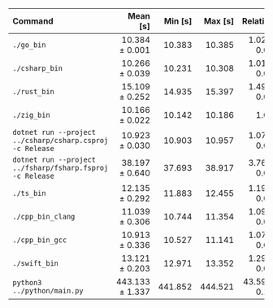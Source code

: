 | Command | Mean [s] | Min [s] | Max [s] | Relative |
|:---|---:|---:|---:|---:|
| `./go_bin` | 10.384 ± 0.001 | 10.383 | 10.385 | 1.02 ± 0.00 |
| `./csharp_bin` | 10.266 ± 0.039 | 10.231 | 10.308 | 1.01 ± 0.00 |
| `./rust_bin` | 15.109 ± 0.252 | 14.935 | 15.397 | 1.49 ± 0.02 |
| `./zig_bin` | 10.166 ± 0.022 | 10.142 | 10.186 | 1.00 |
| `dotnet run --project ../csharp/csharp.csproj -c Release` | 10.923 ± 0.030 | 10.903 | 10.957 | 1.07 ± 0.00 |
| `dotnet run --project ../fsharp/fsharp.fsproj -c Release` | 38.197 ± 0.640 | 37.693 | 38.917 | 3.76 ± 0.06 |
| `./ts_bin` | 12.135 ± 0.292 | 11.883 | 12.455 | 1.19 ± 0.03 |
| `./cpp_bin_clang` | 11.039 ± 0.306 | 10.744 | 11.354 | 1.09 ± 0.03 |
| `./cpp_bin_gcc` | 10.913 ± 0.336 | 10.527 | 11.141 | 1.07 ± 0.03 |
| `./swift_bin` | 13.121 ± 0.203 | 12.971 | 13.352 | 1.29 ± 0.02 |
| `python3 ../python/main.py` | 443.133 ± 1.337 | 441.852 | 444.521 | 43.59 ± 0.16 |
